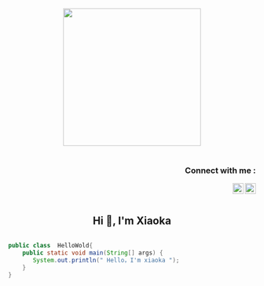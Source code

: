 <p align="center">
<br><img src="https://s1.ax1x.com/2020/10/12/0RhOHK.gif" width="280px"><br><br>
</p>
<h3 align="right">Connect with me :</h3>
<a href="https://linkedin.com/in/chiraag-kakar">
  <img align="right" alt="Chiraag Kakar - LinkedIn" width="22px" src="https://cdn.jsdelivr.net/npm/simple-icons@v3/icons/wechat.svg"/>
</a>
<a href="https://dev.to/chiraag_kakar">
  <img align="right"  alt="Chiraag Kakar - DEV" src="https://d2fltix0v2e0sb.cloudfront.net/github.svg" width="22px">
</a>
<br/>
<br/>
<h2 align="center">Hi 👋, I'm Xiaoka</h1>

```java

public class  HelloWold{
    public static void main(String[] args) {
       System.out.println(" Hello，I'm xiaoka ");
    }
}

```
